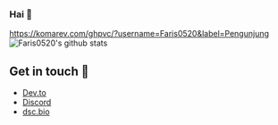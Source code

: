 ### Hai 🗿

<!--
Hello There 🗿
-->
https://komarev.com/ghpvc/?username=Faris0520&label=Pengunjung
![Faris0520's github stats](https://github-readme-stats.vercel.app/api?username=faris0520&show_icons=true&theme=radical)
## Get in touch 🤳
 - [Dev.to](https://dev.to/faris0520)
 - [Discord](https://discord.com/users/695817459206324265)
 - [dsc.bio](https://dsc.bio/farisdaffa)
<!--
## Discord
[![FarisDaffa Discord](https://cdn.discordapp.com/attachments/817641073874305044/833639453725032488/1618825477362.jpg)](https://discord.com/users/695817459206324265)
-->
